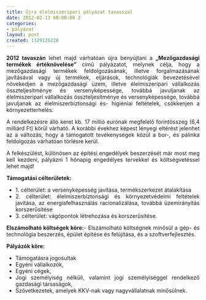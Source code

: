 ```yaml
---
title: Újra élelmiszeripari pályázat tavasszal
date: 2012-02-13 00:00:00 Z
categories:
- pályázat
layout: post
created: 1329126228
---
```


<p style="text-align: justify;"><strong>2012 tavaszán</strong> lehet majd várhatóan újra benyújtani a <strong>„Mezőgazdasági termékek értéknövelése”</strong> című pályázatot, melynek célja, hogy a mezőgazdasági termékek feldolgozásának, illetve forgalmazásának javításával vagy új termékek, eljárások, technológiák bevezetésével növekedjen a mezőgazdasági üzem, illetve élelmiszeripari vállalkozás összteljesítménye és versenyképessége, továbbá javuljanak az élelmiszeripari vállalkozás összteljesítménye és versenyképessége, továbbá javuljanak az élelmiszerbiztonsági és- higiéniai feltételek, csökkenjen a környezetterhelés.</p><p style="text-align: justify;">A rendelkezésre álló keret kb. 17 millió eurónak megfelelő forintösszeg (6,4 milliárd Ft) körül várható. A korábbi évekhez képest lényegi eltérést jelenhet az a változás, hogy a támogatott tevékenységek közül a bor-, és pálinka feldolgozás várhatóan törlésre kerül.</p><p style="text-align: justify;">A felkészülést, különösen az építési engedélyek beszerzését már most meg kell kezdeni, pályázni 1 hónapig engedélyes tervekkel és költségvetéssel lehet majd! <br><strong></strong></p><p style="text-align: justify;"><strong>Támogatási célterületek:</strong></p><ul style="text-align: justify;"><li>1. célterület: a versenyképesség javítása, termékszerkezet átalakítása</li><li>2. célterület: élelmiszerbiztonsági és környezetvédelmi feltételek javítása, az energiafelhasználás racionalizálása, továbbá üzemirányítás korszerűsítése</li><li>3. célterület: vágópontok létrehozása és korszerűsítése.</li></ul><p style="text-align: justify;"><strong>Elszámolható költségek köre:</strong>- Elszámolható költségnek minősül a gép- és technológia beszerzés, épület építése és felújítása, és a szoftverfejlesztés.<br><strong></strong></p><p style="text-align: justify;"><strong>Pályázók köre:</strong></p><ul style="text-align: justify;"><li>Támogatásra jogosultak</li><li>Egyéni vállalkozók,&nbsp;</li><li>Egyéni cégek,&nbsp;</li><li>Jogi személyiség nélküli, valamint jogi személyiséggel rendelkező gazdasági társaságok,</li><li>Szövetkezetek, amelyek KKV-nak vagy nagyvállalatnak minősülnek.</li></ul>
